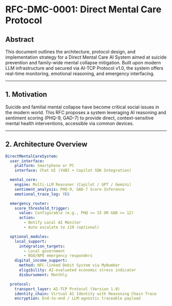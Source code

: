 # RFC-DMC-0001: Direct Mental Care Protocol

## Abstract

This document outlines the architecture, protocol design, and implementation strategy for a Direct Mental Care AI System aimed at suicide prevention and family-wide mental collapse mitigation. Built upon modern LLM infrastructure and secured via AI-TCP Protocol v1.0, the system offers real-time monitoring, emotional reasoning, and emergency interfacing.

---

## 1. Motivation

Suicide and familial mental collapse have become critical social issues in the modern world. This RFC proposes a system leveraging AI reasoning and sentiment scoring (PHQ-9, GAD-7) to provide direct, context-sensitive mental health interventions, accessible via common devices.

---

## 2. Architecture Overview

```yaml
DirectMentalCareSystem:
  user_interface:
    platform: Smartphone or PC
    interface: Chat UI (YUBI + Copilot SDK Integration)

  mental_core:
    engine: Multi-LLM Reasoner (Copilot / GPT / Gemini)
    sentiment_analysis: PHQ-9, GAD-7 Score Inference
    emotional_trace_log: YES

  emergency_router:
    score_threshold_trigger:
      value: Configurable (e.g., PHQ >= 15 OR GAD >= 12)
      action:
        - Notify Local AI Monitor
        - Auto escalate to 119 (optional)

  optional_modules:
    local_support:
      integration_targets:
        - Local government
        - NGO/NPO emergency responders
    digital_income_support:
      method: NFC-linked Debit System via MyNumber
      eligibility: AI-evaluated economic stress indicator
      disbursement: Monthly

  protocol:
    transport_layer: AI-TCP Protocol (Version 1.0)
    identity_chain: Virtual AI Identity with Reasoning Chain Trace
    encryption: End-to-end / LLM-agnostic traceable payload
```
